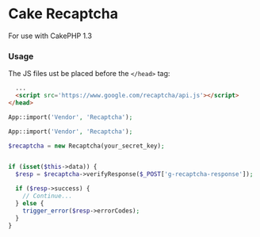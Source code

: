 # Cake Recaptcha

For use with CakePHP 1.3

### Usage

The JS files ust be placed before the `</head>` tag:

```html
  ...
  <script src='https://www.google.com/recaptcha/api.js'></script>
</head>
```

```php
App::import('Vendor', 'Recaptcha');

App::import('Vendor', 'Recaptcha');

$recaptcha = new Recaptcha(your_secret_key);


if (isset($this->data)) {
  $resp = $recaptcha->verifyResponse($_POST['g-recaptcha-response']);

  if ($resp->success) {
    // Continue...
  } else {
    trigger_error($resp->errorCodes);
  }
}
```